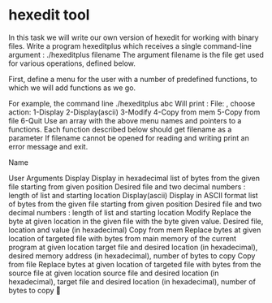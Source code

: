 hexedit tool
============
In this task we will write our own version of hexedit for working with binary files.
Write a program hexeditplus which receives a single command-line argument :
./hexeditplus filename
The argument filename is the file get used for various operations, defined below.

First, define a menu for the user with a number of predefined functions, to which we will add functions as we go.

For example, the command line ./hexeditplus abc Will print :
File: <file name>, choose action:
1-Display
2-Display(ascii)
3-Modify
4-Copy from mem
5-Copy from file
6-Quit
Use an array with the above menu names and pointers to a functions.
Each function described below should get filename as a parameter
If filename cannot be opened for reading and writing print an error message and exit.

Name


User Arguments
Display
Display in hexadecimal list of bytes from the given file starting from given position
Desired file and two decimal numbers : length of list and starting location
Display(ascii)
Display in ASCII format list of bytes from the given file starting from given position
Desired file and two decimal numbers : length of list and starting location
Modify
Replace the byte at given location in the given file with the byte given value.
Desired file, location and value (in hexadecimal)
Copy from mem
Replace bytes at given location of targeted file with bytes from main memory of the current program at given location
target file and desired location (in hexadecimal), 
desired memory address (in hexadecimal), number of bytes to copy
Copy from file
Replace bytes at given location of targeted file with bytes from the source file at given location
source file and desired location (in hexadecimal), target file and desired location (in hexadecimal), number of bytes to copy

